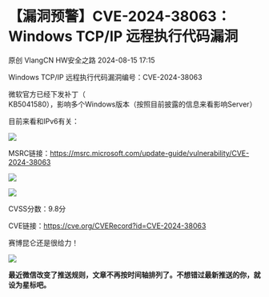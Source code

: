 #  【漏洞预警】CVE-2024-38063：Windows TCP/IP 远程执行代码漏洞   
原创 VlangCN  HW安全之路   2024-08-15 17:15  
  
Windows TCP/IP 远程执行代码漏洞编号：CVE-2024-38063  
  
微软官方已经下发补丁（  
KB5041580），影响多个Windows版本（按照目前披露的信息来看影响Server）  
  
目前来看和IPv6有关：  
  
![](https://mmbiz.qpic.cn/sz_mmbiz_jpg/Bvow4Cv9oZ1n4vLYQEicQe2cPu5GBzOTBKQonicGxm9I1kNjTLiaK5wkpYCFrS6vgCPJgoJNwcNIA9wN7IA739auw/640?wx_fmt=jpeg&from=appmsg "")  
  
MSRC链接：https://msrc.microsoft.com/update-guide/vulnerability/CVE-2024-38063  
  
![](https://mmbiz.qpic.cn/sz_mmbiz_jpg/Bvow4Cv9oZ1n4vLYQEicQe2cPu5GBzOTBycUNibTSICQSwbfytv4ne0eBIo7iaMzwxNcIUvhDrdELINH5EYAMnQFA/640?wx_fmt=jpeg&from=appmsg "")  
  
![](https://mmbiz.qpic.cn/sz_mmbiz_jpg/Bvow4Cv9oZ1n4vLYQEicQe2cPu5GBzOTB8aAYAZRoDvaRdIeTY6EHPxksxib9QETCW5m4CcmFV11l7ZLz5qdHF8g/640?wx_fmt=jpeg&from=appmsg "")  
  
CVSS分数：9.8分  
  
CVE链接：https://cve.org/CVERecord?id=CVE-2024-38063  
  
赛博昆仑还是很给力！  
  
![](https://mmbiz.qpic.cn/sz_mmbiz_jpg/Bvow4Cv9oZ1n4vLYQEicQe2cPu5GBzOTBDiaffFkGBa95SiawOWkJpQMaTh6gvNhWC5kJGZl02kviaxe0FmbDJ5I9w/640?wx_fmt=jpeg&from=appmsg "")  
  
  
  
**最近微信改变了推送规则，文章不再按时间轴排列了。不想错过最新推送的你，就设为星标吧。**  
  
